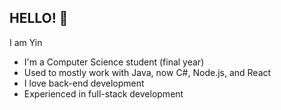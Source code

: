 ## HELLO! 🤠

I am Yin

- I'm a Computer Science student (final year)
- Used to mostly work with Java, now C#, Node.js, and React
- I love back-end development
- Experienced in full-stack development
